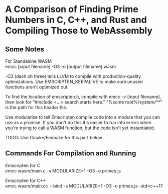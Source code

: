 # A Comparison of Finding Prime Numbers in C, C++, and Rust and Compiling Those to WebAssembly

## Some Notes

For Standalone WASM  
emcc [input filename] -O3 -o [output filename].wasm

-O3 (dash oh three) tells LLVM to compile with production-quality optimizations. Use EMSCRIPTEN_KEEPALIVE to make sure unused functions aren't optimized out.

To find the location of emscripten.h, compile with emcc -v [input filename], then look for "#include <...> search starts here." "%some root%/system/\*\*" is the path for this header file.

Use modularize to tell Emscripten compile code into a module that you can use as a promise. If you don't do this it's easier to run into errors when you're trying to call a WASM function, but the code isn't yet instantiated.

TODO: Use Cmake/Emmake for this part below

## Commands For Compilation and Running

Emscripten for C  
emcc wasm/main.c -s MODULARIZE=1 -O3 -o primes.js

Emscripten for C++  
emcc wasm/main.cc --bind -s MODULARIZE=1 -O3 -o primes.js -std=c++17
